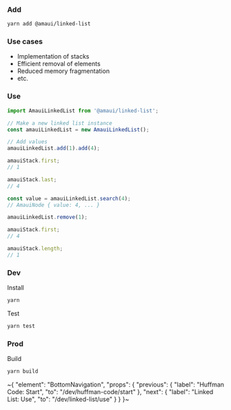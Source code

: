
### Add

```sh
yarn add @amaui/linked-list
```

### Use cases
- Implementation of stacks
- Efficient removal of elements
- Reduced memory fragmentation
- etc.

### Use

```javascript
import AmauiLinkedList from '@amaui/linked-list';

// Make a new linked list instance
const amauiLinkedList = new AmauiLinkedList();

// Add values
amauiLinkedList.add(1).add(4);

amauiStack.first;
// 1

amauiStack.last;
// 4

const value = amauiLinkedList.search(4);
// AmauiNode { value: 4, ... }

amauiLinkedList.remove(1);

amauiStack.first;
// 4

amauiStack.length;
// 1
```

### Dev

Install

```sh
yarn
```

Test

```sh
yarn test
```

### Prod

Build

```sh
yarn build
```

~{
  "element": "BottomNavigation",
  "props": {
    "previous": {
      "label": "Huffman Code: Start",
      "to": "/dev/huffman-code/start"
    },
    "next": {
      "label": "Linked List: Use",
      "to": "/dev/linked-list/use"
    }
  }
}~
